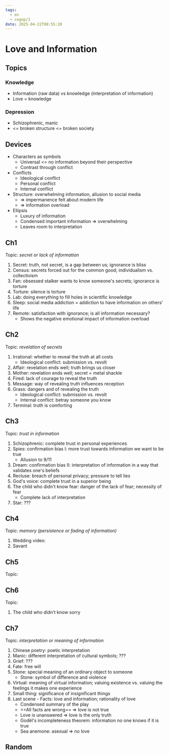 ```yaml
---
tags:
  - en
  - cegep/1
date: 2025-04-22T08:55:20
---
```


# Love and Information

## Topics

### Knowledge

- Information (raw data) vs knowledge (interpretation of information)
- Love = knowledge

### Depression

- Schizophrenic, manic
- <= broken structure <= broken society

## Devices

- Characters as symbols
	- Universal <= no information beyond their perspective
	- Contrast through conflict
- Conflicts
	- Ideological conflict
	- Personal conflict
	- Internal conflict
- Structure: overwhelming information, allusion to social media
	- => impermanence felt about modern life
	- => information overload
- Ellipsis
	- Luxury of information
	- Condensed important information => overwhelming
	- Leaves room to interpretation

## Ch1

Topic: *secret or lack of information*

1. Secret: truth, not secret, is a gap between us; ignorance is bliss
2. Census: secrets forced out for the common good; individualism vs. collectivism
3. Fan: obsessed stalker wants to know someone's secrets; ignorance is torture
4. Torture: silence is torture
5. Lab: doing everything to fill holes in scientific knowledge
6. Sleep: social media addiction = addiction to have information on others' life
7. Remote: satisfaction with ignorance; is all information necessary?
	- Shows the negative emotional impact of information overload

## Ch2

Topic: *revelation of secrets*

1. Irrational: whether to reveal the truth at all costs
	- Ideological conflict: submission vs. revolt
2. Affair: revelation ends well; truth brings us closer
3. Mother: revelation ends well; secret = metal shackle
4. Fired: lack of courage to reveal the truth
5. Message: way of revealing truth influences reception
6. Grass: dangers and of revealing the truth
	- Ideological conflict: submission vs. revolt
	- Internal conflict: betray someone you know
7. Terminal: truth is comforting

## Ch3

Topic: *trust in information*

1. Schizophrenic: complete trust in personal experiences
2. Spies: confirmation bias I: more trust towards information we want to be true
	- Allusion to 9/11
3. Dream: confirmation bias II: interpretation of information in a way that validates one's beliefs
4. Recluse: breach of personal privacy; pressure to tell lies
5. God's voice: complete trust in a superior being
6. The child who didn't know fear: danger of the lack of fear; necessity of fear
	- Complete lack of interpretation
7. Star: ???

## Ch4

Topic: *memory (persistence or fading of information)*

1. Wedding video:
2. Savant

## Ch5

Topic:

## Ch6

Topic:

1. The child who didn't know sorry

## Ch7

Topic: *interpretation or meaning of information*

1. Chinese poetry: poetic interpretation
2. Manic: different interpretation of cultural symbols; ???
3. Grief: ???
4. Fate: free will
5. Stone: special meaning of an ordinary object to someone
	- Stone: symbol of difference and violence
6. Virtual: meaning of virtual information; valuing existence vs. valuing the feelings it makes one experience
7. Small thing: significance of insignificant things
8. Last scene - Facts: love and information; rationality of love
	- Condensed summary of the play
	- ==All facts are wrong== => love is not true
	- Love is unanswered => love is the only truth
	- Godël's incompleteness theorem: information no one knows if it is true
	- Sea anemone: asexual => no love

## Random
